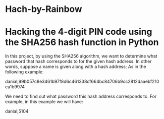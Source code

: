 # Hach-by-Rainbow
# Hacking the 4-digit PIN code using the SHA256 hash function in Python

In this project, by using the SHA256 algorithm, we want to determine what password that hash corresponds to for the given hash address. In other words, suppose a name is
given along with a hash address; As in the following example:

danial,99b057c8e3461b97f8d6c461338cf664bc84706b9cc2812daaebf210ea1b9974 

We need to find out what password this hash address corresponds to. For example, in this example we will have: 

danial,5104
